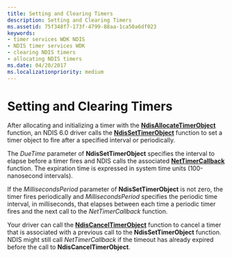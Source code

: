 ```yaml
---
title: Setting and Clearing Timers
description: Setting and Clearing Timers
ms.assetid: 75f348f7-173f-4799-88aa-1ca50a6df023
keywords:
- timer services WDK NDIS
- NDIS timer services WDK
- clearing NDIS timers
- allocating NDIS timers
ms.date: 04/20/2017
ms.localizationpriority: medium
---
```


# Setting and Clearing Timers





After allocating and initializing a timer with the [**NdisAllocateTimerObject**](https://docs.microsoft.com/windows-hardware/drivers/ddi/ndis/nf-ndis-ndisallocatetimerobject) function, an NDIS 6.0 driver calls the [**NdisSetTimerObject**](https://docs.microsoft.com/windows-hardware/drivers/ddi/ndis/nf-ndis-ndissettimerobject) function to set a timer object to fire after a specified interval or periodically.

The *DueTime* parameter of **NdisSetTimerObject** specifies the interval to elapse before a timer fires and NDIS calls the associated [**NetTimerCallback**](https://docs.microsoft.com/windows-hardware/drivers/ddi/ndis/nc-ndis-ndis_timer_function) function. The expiration time is expressed in system time units (100-nanosecond intervals).

If the *MillisecondsPeriod* parameter of **NdisSetTimerObject** is not zero, the timer fires periodically and *MillisecondsPeriod* specifies the periodic time interval, in milliseconds, that elapses between each time a periodic timer fires and the next call to the *NetTimerCallback* function.

Your driver can call the [**NdisCancelTimerObject**](https://docs.microsoft.com/windows-hardware/drivers/ddi/ndis/nf-ndis-ndiscanceltimerobject) function to cancel a timer that is associated with a previous call to the **NdisSetTimerObject** function. NDIS might still call *NetTimerCallback* if the timeout has already expired before the call to **NdisCancelTimerObject**.

 

 






